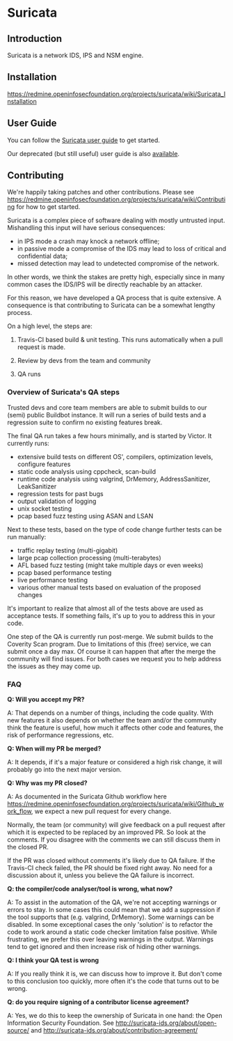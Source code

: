 Suricata
========


Introduction
------------

Suricata is a network IDS, IPS and NSM engine.


Installation
------------

https://redmine.openinfosecfoundation.org/projects/suricata/wiki/Suricata_Installation

User Guide
----------

You can follow the [Suricata user guide](https://suricata.readthedocs.io/en/latest/) to get started.

Our deprecated (but still useful) user guide is also [available](https://redmine.openinfosecfoundation.org/projects/suricata/wiki/Suricata_User_Guide).


Contributing
------------

We're happily taking patches and other contributions. Please see https://redmine.openinfosecfoundation.org/projects/suricata/wiki/Contributing for how to get started.

Suricata is a complex piece of software dealing with mostly untrusted input. Mishandling this input will have serious consequences:

* in IPS mode a crash may knock a network offline;
* in passive mode a compromise of the IDS may lead to loss of critical and confidential data;
* missed detection may lead to undetected compromise of the network.

In other words, we think the stakes are pretty high, especially since in many common cases the IDS/IPS will be directly reachable by an attacker.

For this reason, we have developed a QA process that is quite extensive. A consequence is that contributing to Suricata can be a somewhat lengthy process.

On a high level, the steps are:

1. Travis-CI based build & unit testing. This runs automatically when a pull request is made.

2. Review by devs from the team and community

3. QA runs




### Overview of Suricata's QA steps

Trusted devs and core team members are able to submit builds to our (semi) public Buildbot instance. It will run a series of build tests and a regression suite to confirm no existing features break.

The final QA run takes a few hours minimally, and is started by Victor. It currently runs:

- extensive build tests on different OS', compilers, optimization levels, configure features
- static code analysis using cppcheck, scan-build
- runtime code analysis using valgrind, DrMemory, AddressSanitizer, LeakSanitizer
- regression tests for past bugs
- output validation of logging
- unix socket testing
- pcap based fuzz testing using ASAN and LSAN

Next to these tests, based on the type of code change further tests can be run manually:

- traffic replay testing (multi-gigabit)
- large pcap collection processing (multi-terabytes)
- AFL based fuzz testing (might take multiple days or even weeks)
- pcap based performance testing
- live performance testing
- various other manual tests based on evaluation of the proposed changes


It's important to realize that almost all of the tests above are used as acceptance tests. If something fails, it's up to you to address this in your code.


One step of the QA is currently run post-merge. We submit builds to the Coverity Scan program. Due to limitations of this (free) service, we can submit once a day max.
Of course it can happen that after the merge the community will find issues. For both cases we request you to help address the issues as they may come up.




### FAQ

__Q: Will you accept my PR?__

A: That depends on a number of things, including the code quality. With new features it also depends on whether the team and/or the community think the feature is useful, how much it affects other code and features, the risk of performance regressions, etc.


__Q: When will my PR be merged?__

A: It depends, if it's a major feature or considered a high risk change, it will probably go into the next major version.


__Q: Why was my PR closed?__

A: As documented in the Suricata Github workflow here https://redmine.openinfosecfoundation.org/projects/suricata/wiki/Github_work_flow, we expect a new pull request for every change.

Normally, the team (or community) will give feedback on a pull request after which it is expected to be replaced by an improved PR. So look at the comments. If you disagree with the comments we can still discuss them in the closed PR.

If the PR was closed without comments it's likely due to QA failure. If the Travis-CI check failed, the PR should be fixed right away. No need for a discussion about it, unless you believe the QA failure is incorrect.


__Q: the compiler/code analyser/tool is wrong, what now?__

A: To assist in the automation of the QA, we're not accepting warnings or errors to stay. In some cases this could mean that we add a suppression if the tool supports that (e.g. valgrind, DrMemory). Some warnings can be disabled. In some exceptional cases the only 'solution' is to refactor the code to work around a static code checker limitation false positive. While frustrating, we prefer this over leaving warnings in the output. Warnings tend to get ignored and then increase risk of hiding other warnings.


__Q: I think your QA test is wrong__

A: If you really think it is, we can discuss how to improve it. But don't come to this conclusion too quickly, more often it's the code that turns out to be wrong.


__Q: do you require signing of a contributor license agreement?__

A: Yes, we do this to keep the ownership of Suricata in one hand: the Open Information Security Foundation. See http://suricata-ids.org/about/open-source/ and http://suricata-ids.org/about/contribution-agreement/
